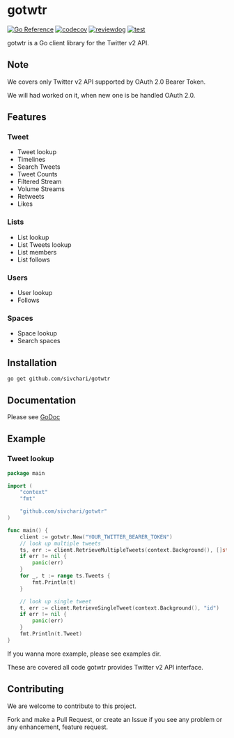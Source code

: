 # gotwtr

[![Go Reference](https://pkg.go.dev/badge/github.com/sivchari/gotwtr.svg)](https://pkg.go.dev/github.com/sivchari/gotwtr)
[![codecov](https://codecov.io/gh/sivchari/gotwtr/branch/main/graph/badge.svg?token=Q389TO8ME6)](https://codecov.io/gh/sivchari/gotwtr)
[![reviewdog](https://github.com/sivchari/gotwtr/actions/workflows/lint.yml/badge.svg)](https://github.com/sivchari/gotwtr/actions/workflows/lint.yml)
[![test](https://github.com/sivchari/gotwtr/actions/workflows/test.yml/badge.svg)](https://github.com/sivchari/gotwtr/actions/workflows/test.yml)

gotwtr is a Go client library for the Twitter v2 API.

## Note

We covers only Twitter v2 API supported by OAuth 2.0 Bearer Token.

We will had worked on it, when new one is be handled OAuth 2.0.

## Features

### Tweet
 - Tweet lookup
 - Timelines
 - Search Tweets
 - Tweet Counts
 - Filtered Stream
 - Volume Streams
 - Retweets
 - Likes

### Lists
 - List lookup
 - List Tweets lookup
 - List members
 - List follows

### Users
 - User lookup
 - Follows

### Spaces
 - Space lookup
 - Search spaces

## Installation

```console
go get github.com/sivchari/gotwtr
```

## Documentation

Please see [GoDoc](https://pkg.go.dev/github.com/sivchari/gotwtr)

## Example

### Tweet lookup
```go
package main

import (
	"context"
	"fmt"

	"github.com/sivchari/gotwtr"
)

func main() {
	client := gotwtr.New("YOUR_TWITTER_BEARER_TOKEN")
	// look up multiple tweets
	ts, err := client.RetrieveMultipleTweets(context.Background(), []string{"id", "id2"})
	if err != nil {
		panic(err)
	}
	for _, t := range ts.Tweets {
		fmt.Println(t)
	}

	// look up single tweet
	t, err := client.RetrieveSingleTweet(context.Background(), "id")
	if err != nil {
		panic(err)
	}
	fmt.Println(t.Tweet)
}
```

If you wanna more example, please see examples dir.

These are covered all code gotwtr provides Twitter v2 API interface.

## Contributing

We are welcome to contribute to this project.

Fork and make a Pull Request, or create an Issue if you see any problem or any enhancement, feature request.
